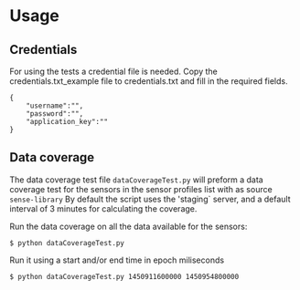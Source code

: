 # Usage
## Credentials
For using the tests a credential file is needed. Copy the credentials.txt_example file to credentials.txt and fill in the required fields.
~~~
{
	"username":"",
	"password":"",
	"application_key":""
}
~~~  

## Data coverage
The data coverage test file `dataCoverageTest.py` will preform a data coverage test for the sensors in the sensor profiles list with as source `sense-library` 
By default the script uses the 'staging` server, and a default interval of 3 minutes for calculating the coverage.

Run the data coverage on all the data available for the sensors: 
```
$ python dataCoverageTest.py
```  
Run it using a start and/or end time in epoch miliseconds
```
$ python dataCoverageTest.py 1450911600000 1450954800000
```




